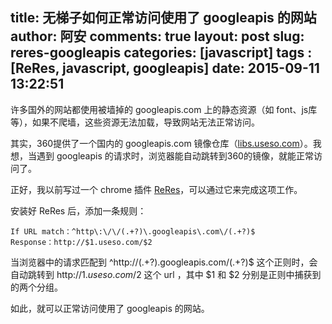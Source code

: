 title: 无梯子如何正常访问使用了 googleapis 的网站
author: 阿安
comments: true
layout: post
slug: reres-googleapis
categories: [javascript]
tags : [ReRes, javascript, googleapis]
date: 2015-09-11 13:22:51
---

许多国外的网站都使用被墙掉的 googleapis.com 上的静态资源（如 font、js库 等），如果不爬墙，这些资源无法加载，导致网站无法正常访问。

其实，360提供了一个国内的 googleapis.com 镜像仓库（[libs.useso.com](http://libs.useso.com/)）。我想，当遇到 googleapis 的请求时，浏览器能自动跳转到360的镜像，就能正常访问了。

正好，我以前写过一个 chrome 插件 [ReRes](https://github.com/hanan198501/ReRes)，可以通过它来完成这项工作。

安装好 ReRes 后，添加一条规则：

    If URL match：^http\:\/\/(.+?)\.googleapis\.com\/(.+?)$
    Response：http://$1.useso.com/$2
    
当浏览器中的请求匹配到 ^http\:\/\/(.+?)\.googleapis\.com\/(.+?)$ 这个正则时，会自动跳转到 http://$1.useso.com/$2 这个 url ，其中 $1 和 $2 分别是正则中捕获到的两个分组。

如此，就可以正常访问使用了 googleapis 的网站。